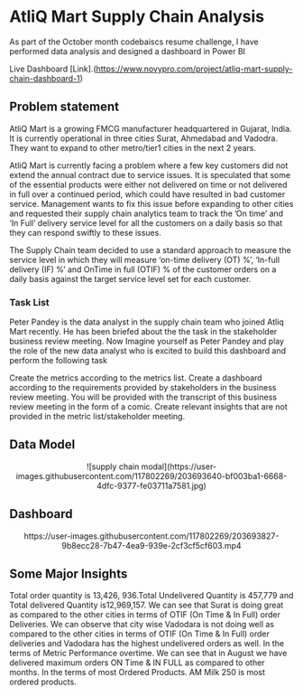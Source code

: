 # AtliQ Mart Supply Chain Analysis
As part of the October month codebaiscs resume challenge, I have performed data analysis and designed a dashboard in Power BI

Live Dashboard [Link].(https://www.novypro.com/project/atliq-mart-supply-chain-dashboard-1)

## Problem statement

AtliQ Mart is a growing FMCG manufacturer headquartered in Gujarat, India. It is currently operational in three cities Surat, Ahmedabad and Vadodra. They want to expand to other metro/tier1 cities in the next 2 years.

AtliQ Mart is currently facing a problem where a few key customers did not extend the annual contract due to service issues. It is speculated that some of the essential products were either not delivered on time or not delivered in full over a continued period, which could have resulted in bad customer service. Management wants to fix this issue before expanding to other cities and requested their supply chain analytics team to track the ’On time’ and ‘In Full’ delivery service level for all the customers on a daily basis so that they can respond swiftly to these issues.

The Supply Chain team decided to use a standard approach to measure the service level in which they will measure ‘on-time delivery (OT) %’, ‘In-full delivery (IF) %’ and OnTime in full (OTIF) % of the customer orders on a daily basis against the target service level set for each customer.


### Task List

Peter Pandey is the data analyst in the supply chain team who joined Atliq Mart recently. He has been briefed about the the task in the stakeholder business review meeting. Now Imagine yourself as Peter Pandey and play the role of the new data analyst who is excited to build this dashboard and perform the following task

Create the metrics according to the metrics list.
Create a dashboard according to the requirements provided by stakeholders in the business review meeting. You will be provided with the transcript of this business review meeting in the form of a comic.
Create relevant insights that are not provided in the metric list/stakeholder meeting.

## Data Model 

<p align="center">
  ![supply chain modal](https://user-images.githubusercontent.com/117802269/203693640-bf003ba1-6668-4dfc-9377-fe03711a7581.jpg)
</p>


## Dashboard 

<p align="center">
  https://user-images.githubusercontent.com/117802269/203693827-9b8ecc28-7b47-4ea9-939e-2cf3cf5cf603.mp4
</p>


## Some Major Insights 

Total order quantity is 13,426, 936.Total Undelivered Quantity is 457,779 and Total delivered Quantity is12,969,157.
We can see that Surat is doing great as compared to the other cities in terms of   OTIF (On Time & In Full) order Deliveries.
We can observe that city wise Vadodara is not doing well as compared to the other cities in terms of OTIF (On Time & In Full) order deliveries and Vadodara has the highest undelivered orders as well.
In the terms of Metric Performance overtime. We can see that in August we have delivered maximum orders ON Time & IN FULL as compared to other months.
In the terms of most Ordered Products. AM Milk 250 is most ordered products.




